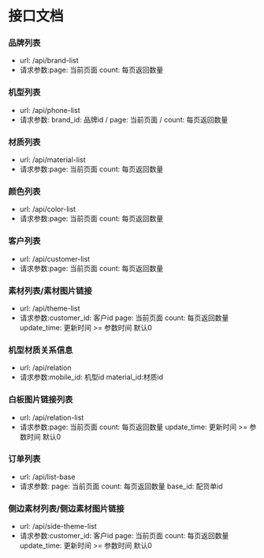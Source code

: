# 接口文档

### 品牌列表
- url: /api/brand-list
- 请求参数:page: 当前页面 count: 每页返回数量

### 机型列表
- url: /api/phone-list
- 请求参数: brand_id: 品牌id / page: 当前页面 / count: 每页返回数量

### 材质列表
- url: /api/material-list
- 请求参数:page: 当前页面 count: 每页返回数量

### 颜色列表
- url: /api/color-list
- 请求参数:page: 当前页面 count: 每页返回数量

### 客户列表
- url: /api/customer-list
- 请求参数:page: 当前页面 count: 每页返回数量

### 素材列表/素材图片链接
- url: /api/theme-list
- 请求参数:customer_id: 客户id page: 当前页面 count: 每页返回数量 update_time: 更新时间 >= 参数时间 默认0

### 机型材质关系信息
- url: /api/relation
- 请求参数:mobile_id: 机型id  material_id:材质id

### 白板图片链接列表
- url: /api/relation-list
- 请求参数:page: 当前页面 count: 每页返回数量 update_time: 更新时间 >= 参数时间 默认0

### 订单列表
- url: /api/list-base
- 请求参数: page: 当前页面 count: 每页返回数量 base_id: 配货单id

### 侧边素材列表/侧边素材图片链接
- url: /api/side-theme-list
- 请求参数:customer_id: 客户id page: 当前页面 count: 每页返回数量 update_time: 更新时间 >= 参数时间 默认0
